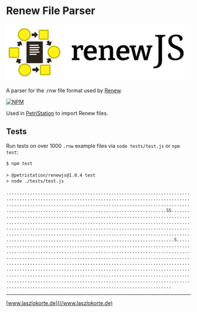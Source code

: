 # Renew File Parser

![Project Logo](./images/logo.svg)

A parser for the .rnw file format used by [Renew](//www.renew.de).

[![NPM](https://img.shields.io/npm/v/@petristation/renewjs.svg)](https://www.npmjs.com/package/@petristation/renewjs)

Used in [PetriStation](//www.petristation.net) to import Renew files.

## Tests

Run tests on over 1000 `.rnw` example files via `node tests/test.js` or `npm test`:

```
$ npm test

> @petristation/renewjs@1.0.4 test
> node ./tests/test.js

........................................................................
........................................................................
........................................................................
.............................................................SS.........
........................................................................
........................................................................
........................................................................
........................................................................
................................................................S.......
........................................................................
........................................................................
........................................................................
........................................................................
........................................................................
........................................................................
........................................................................
...............................................................
```

---

[www.laszlokorte.de](//www.laszlokorte.de)